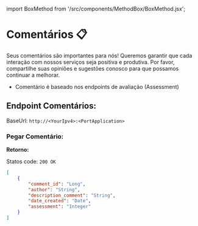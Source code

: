 import BoxMethod from '/src/components/MethodBox/BoxMethod.jsx';

# Comentários 📋

Seus comentários são importantes para nós! Queremos garantir que cada interação com nossos serviços seja positiva e produtiva. Por favor, compartilhe suas opiniões e sugestões conosco para que possamos continuar a melhorar.

* Comentário é baseado nos endpoints de avaliação (Assessment)

## Endpoint Comentários:

BaseUrl: `http://<YourIpv4>:<PortApplication>`

### Pegar Comentário:

<BoxMethod
    method='GET'
    endpoint='/assessment/comments/{event_id}'
/>


**Retorno:**

Statos code: `200 OK`

~~~json
[
	{
		"comment_id": "Long",
		"author": "String",
		"description_comment": "String",
		"date_created": "Date",
		"assessment": "Integer"
	}
]
~~~